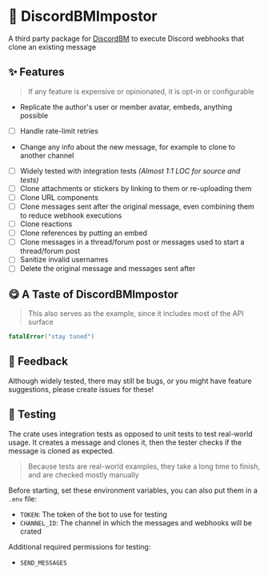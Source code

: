 # 🥸 DiscordBMImpostor

A third party package for [DiscordBM](https://github.com/DiscordBM/DiscordBM) to execute Discord webhooks that clone an existing message

## ✨ Features

> If any feature is expensive or opinionated, it is opt-in or configurable 

- Replicate the author's user or member avatar, embeds, anything possible
- [ ] Handle rate-limit retries
- Change any info about the new message, for example to clone to another channel 
- [ ] Widely tested with integration tests _(Almost 1:1 LOC for source and tests)_
- [ ] Clone attachments or stickers by linking to them or re-uploading them
- [ ] Clone URL components
- [ ] Clone messages sent after the original message, even combining them to reduce webhook executions
- [ ] Clone reactions
- [ ] Clone references by putting an embed
- [ ] Clone messages in a thread/forum post or messages used to start a thread/forum post
- [ ] Sanitize invalid usernames
- [ ] Delete the original message and messages sent after

## 😋 A Taste of DiscordBMImpostor

> This also serves as the example, since it includes most of the API surface

```swift
fatalError("stay tuned")
```

## 🙏 Feedback

Although widely tested, there may still be bugs, or you might have feature suggestions, please create issues for these!

## 🧪 Testing

The crate uses integration tests as opposed to unit tests to test real-world usage. It creates a message and clones it, then the tester checks if the message is cloned as expected.

> Because tests are real-world examples, they take a long time to finish, and are checked mostly manually

Before starting, set these environment variables, you can also put them in a `.env` file:

- `TOKEN`: The token of the bot to use for testing
- `CHANNEL_ID`: The channel in which the messages and webhooks will be crated

Additional required permissions for testing:

- `SEND_MESSAGES`
